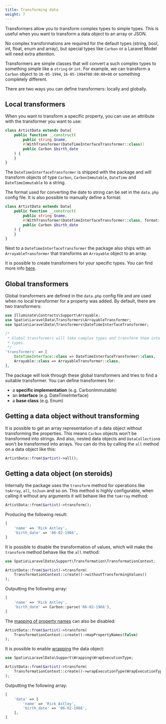 ```yaml
---
title: Transforming data
weight: 7
---
```


Transformers allow you to transform complex types to simple types. This is useful when you want to transform a data object to an array or JSON.

No complex transformations are required for the default types (string, bool, int, float, enum and array), but special types like `Carbon` or a Laravel Model will need extra attention.

Transformers are simple classes that will convert a such complex types to something simple like a `string` or `int`. For example, we can transform a `Carbon` object to `16-05-1994`, `16-05-1994T00:00:00+00` or something completely different.

There are two ways you can define transformers: locally and globally.

## Local transformers

When you want to transform a specific property, you can use an attribute with the transformer you want to use:

```php
class ArtistData extends Data{
    public function __construct(
        public string $name,
        #[WithTransformer(DateTimeInterfaceTransformer::class)]
        public Carbon $birth_date
    ) {
    }
}
```

The `DateTimeInterfaceTransformer` is shipped with the package and will transform objects of type `Carbon`, `CarbonImmutable`, `DateTime` and `DateTimeImmutable` to a string.

The format used for converting the date to string can be set in the `data.php` config file. It is also possible to manually define a format:

```php
class ArtistData extends Data{
    public function __construct(
        public string $name,
        #[WithTransformer(DateTimeInterfaceTransformer::class, format: 'm-Y')]
        public Carbon $birth_date
    ) {
    }
}
```

Next to a `DateTimeInterfaceTransformer` the package also ships with an `ArrayableTransformer` that transforms an `Arrayable` object to an array.

It is possible to create transformers for your specific types. You can find more info [here](/docs/laravel-data/v4/advanced-usage/creating-a-transformer).

## Global transformers

Global transformers are defined in the `data.php` config file and are used when no local transformer for a property was added. By default, there are two transformers:

```php
use Illuminate\Contracts\Support\Arrayable;
use Spatie\LaravelData\Transformers\ArrayableTransformer;
use Spatie\LaravelData\Transformers\DateTimeInterfaceTransformer;

/*
 * Global transformers will take complex types and transform them into simple
 * types.
 */
'transformers' => [
    DateTimeInterface::class => DateTimeInterfaceTransformer::class,
    Arrayable::class => ArrayableTransformer::class,
],
```

The package will look through these global transformers and tries to find a suitable transformer. You can define transformers for:

- a **specific implementation** (e.g. CarbonImmutable)
- an **interface** (e.g. DateTimeInterface)
- a **base class** (e.g. Enum)

## Getting a data object without transforming

It is possible to get an array representation of a data object without transforming the properties. This means `Carbon` objects won't be transformed into strings. And also, nested data objects and `DataCollection`s won't be transformed into arrays. You can do this by calling the `all` method on a data object like this:

```php
ArtistData::from($artist)->all();
```

## Getting a data object (on steroids)

Internally the package uses the `transform` method for operations like `toArray`, `all`, `toJson` and so on. This method is highly configurable, when calling it without any arguments it will behave like the `toArray` method:

```php
ArtistData::from($artist)->transform();
```

Producing the following result:

```php
[
    'name' => 'Rick Astley',
    'birth_date' => '06-02-1966',
]
```

It is possible to disable the transformation of values, which will make the `transform` method behave like the `all` method:

```php
use Spatie\LaravelData\Support\Transformation\TransformationContext;

ArtistData::from($artist)->transform(
    TransformationContext::create()->withoutTransformingValues()
);
```

Outputting the following array:

```php
[
    'name' => 'Rick Astley',
    'birth_date' => Carbon::parse('06-02-1966'),
]
```

The [mapping of property names](/docs/laravel-data/v4/as-a-resource/mapping-property-names) can also be disabled:

```php
ArtistData::from($artist)->transform(
    TransformationContext::create()->mapPropertyNames(false)
);
```

It is possible to enable [wrapping](/docs/laravel-data/v4/as-a-resource/wrapping-data) the data object:

```php
use Spatie\LaravelData\Support\Wrapping\WrapExecutionType;

ArtistData::from($artist)->transform(
    TransformationContext::create()->wrapExecutionType(WrapExecutionType::Enabled)
);
```

Outputting the following array:

```php
[
    'data' => [
        'name' => 'Rick Astley',
        'birth_date' => '06-02-1966',
    ],
]
```
